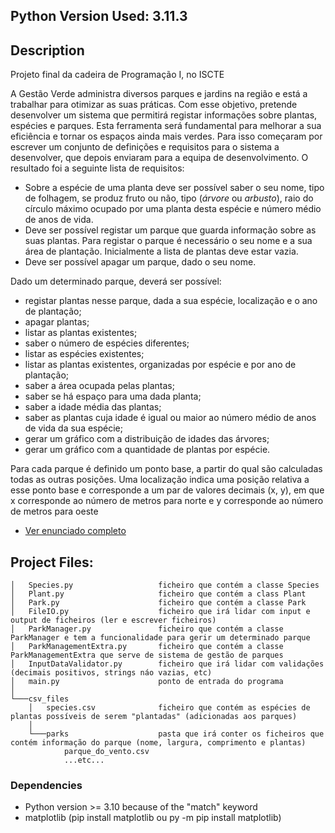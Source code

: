 ## Python Version Used: 3.11.3

## Description

Projeto final da cadeira de Programação I, no ISCTE


A Gestão Verde administra diversos parques e jardins na região e está a trabalhar para otimizar as suas práticas. Com esse objetivo, pretende desenvolver um sistema que permitirá registar informações sobre plantas, espécies e parques. Esta ferramenta será fundamental para melhorar a sua eficiência e tornar os espaços ainda mais verdes. Para isso começaram por escrever um conjunto de definições e requisitos para o sistema a desenvolver, que depois enviaram para a equipa de desenvolvimento. O resultado foi a seguinte lista de requisitos:

-   Sobre a espécie de uma planta deve ser possível saber o seu nome, tipo de folhagem, se produz fruto ou não, tipo (*árvore* ou *arbusto*), raio do círculo máximo ocupado por uma planta desta espécie e número médio de anos de vida.
-   Deve ser possível registar um parque que guarda informação sobre as suas plantas. Para registar o parque é necessário o seu nome e a sua área de plantação. Inicialmente a lista de plantas deve estar vazia.
-   Deve ser possível apagar um parque, dado o seu nome.

Dado um determinado parque, deverá ser possível:

-   registar plantas nesse parque, dada a sua espécie, localização e o ano de plantação;
-   apagar plantas;
-   listar as plantas existentes;
-   saber o número de espécies diferentes;
-   listar as espécies existentes;
-   listar as plantas existentes, organizadas por espécie e por ano de plantação;
-   saber a área ocupada pelas plantas;
-   saber se há espaço para uma dada planta;
-   saber a idade média das plantas;
-   saber as plantas cuja idade é igual ou maior ao número médio de anos de vida da sua espécie;
-   gerar um gráfico com a distribuição de idades das árvores;
-   gerar um gráfico com a quantidade de plantas por espécie.

Para cada parque é definido um ponto base, a partir do qual são calculadas todas as outras posições. Uma localização indica uma posição relativa a esse ponto base e corresponde a um par de valores decimais (x, y), em que x corresponde ao número de metros para norte e y corresponde ao número de metros para oeste

* [Ver enunciado completo](https://github.com/ricardo-valerio/iscte_projeto_final_programacao/blob/main/trabalho_2023_2024.pdf)


## Project Files:

	│   Species.py                   ficheiro que contém a classe Species
	│   Plant.py                     ficheiro que contém a class Plant
	│   Park.py                      ficheiro que contém a classe Park
	│   FileIO.py                    ficheiro que irá lidar com input e output de ficheiros (ler e escrever ficheiros)
	│   ParkManager.py               ficheiro que contém a classe ParkManager e tem a funcionalidade para gerir um determinado parque
	│   ParkManagementExtra.py       ficheiro que contém a classe ParkManagementExtra que serve de sistema de gestão de parques
	│   InputDataValidator.py        ficheiro que irá lidar com validações (decimais positivos, strings náo vazias, etc)
	│   main.py                      ponto de entrada do programa
	│
	└───csv_files
	    │   species.csv              ficheiro que contém as espécies de plantas possíveis de serem "plantadas" (adicionadas aos parques)
	    │
	    └───parks                    pasta que irá conter os ficheiros que contém informação do parque (nome, largura, comprimento e plantas)
	            parque_do_vento.csv
	            ...etc...


### Dependencies

* Python version >= 3.10 because of the "match" keyword
* matplotlib (pip install matplotlib  ou  py -m pip install matplotlib)
